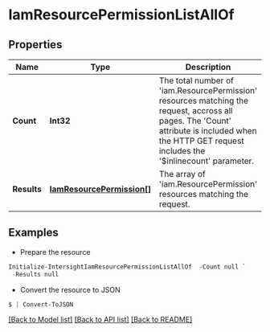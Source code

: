 # IamResourcePermissionListAllOf
## Properties

Name | Type | Description | Notes
------------ | ------------- | ------------- | -------------
**Count** | **Int32** | The total number of &#39;iam.ResourcePermission&#39; resources matching the request, accross all pages. The &#39;Count&#39; attribute is included when the HTTP GET request includes the &#39;$inlinecount&#39; parameter. | [optional] 
**Results** | [**IamResourcePermission[]**](IamResourcePermission.md) | The array of &#39;iam.ResourcePermission&#39; resources matching the request. | [optional] 

## Examples

- Prepare the resource
```powershell
Initialize-IntersightIamResourcePermissionListAllOf  -Count null `
 -Results null
```

- Convert the resource to JSON
```powershell
$ | Convert-ToJSON
```

[[Back to Model list]](../README.md#documentation-for-models) [[Back to API list]](../README.md#documentation-for-api-endpoints) [[Back to README]](../README.md)


